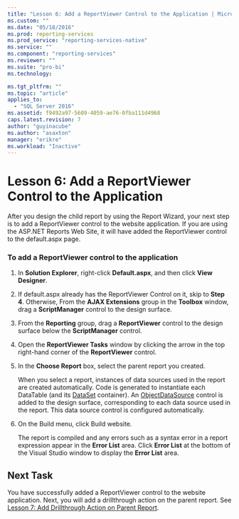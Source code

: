 ```yaml
---
title: "Lesson 6: Add a ReportViewer Control to the Application | Microsoft Docs"
ms.custom: ""
ms.date: "05/18/2016"
ms.prod: reporting-services
ms.prod_service: "reporting-services-native"
ms.service: ""
ms.component: "reporting-services"
ms.reviewer: ""
ms.suite: "pro-bi"
ms.technology: 

ms.tgt_pltfrm: ""
ms.topic: "article"
applies_to: 
  - "SQL Server 2016"
ms.assetid: f9492a97-5609-4059-ae76-0fba111d4968
caps.latest.revision: 7
author: "guyinacube"
ms.author: "asaxton"
manager: "erikre"
ms.workload: "Inactive"
---
```

# Lesson 6: Add a ReportViewer Control to the Application
After you design the child report by using the Report Wizard, your next step is to add a ReportViewer control to the website application. If you are using the ASP.NET Reports Web Site, it will have added the ReportViewer control to the default.aspx page.   
  
### To add a ReportViewer control to the application  
  
1.  In **Solution Explorer**, right-click **Default.aspx**, and then click **View Designer**.  
  
2.  If default.aspx already has the ReportViewer Control on it, skip to **Step 4**. Otherwise, From the **AJAX Extensions** group in the **Toolbox** window, drag a **ScriptManager** control to the design surface.  
  
3.  From the **Reporting** group, drag a **ReportViewer** control to the design surface below the **ScriptManager** control.  
  
4.  Open the **ReportViewer Tasks** window by clicking the arrow in the top right-hand corner of the **ReportViewer** control.  
  
5.  In the **Choose Report** box, select the parent report you created.  
  
    When you select a report, instances of data sources used in the report are created automatically. Code is generated to instantiate each DataTable (and its [DataSet](http://msdn.microsoft.com/library/system.data.dataset.aspx) container). An [ObjectDataSource](http://msdn.microsoft.com/library/system.web.ui.webcontrols.objectdatasource.aspx) control is added to the design surface, corresponding to each data source used in the report. This data source control is configured automatically.  
  
6.  On the Build menu, click Build website.  
  
    The report is compiled and any errors such as a syntax error in a report expression appear in the **Error List** area. Click **Error List** at the bottom of the Visual Studio window to display the **Error List** area.  
  
## Next Task  
You have successfully added a ReportViewer control to the website application. Next, you will add a drillthrough action on the parent report. See [Lesson 7: Add Drillthrough Action on Parent Report](../reporting-services/lesson-7-add-drillthrough-action-on-parent-report.md).  
  

